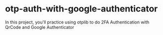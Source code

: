 # otp-auth-with-google-authenticator
In this project, you'll practice using otplib to do 2FA Authentication with QrCode and Google Authenticator
